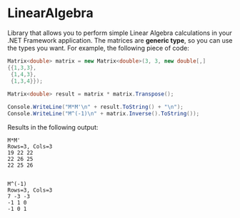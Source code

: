 LinearAlgebra
=============

Library that allows you to perform simple Linear Algebra calculations in your .NET Framework application. The matrices are <b>generic type</b>, so you can use the types you want. For example, the following piece of code:

```csharp
Matrix<double> matrix = new Matrix<double>(3, 3, new double[,] 
{{1,3,3},
 {1,4,3},
 {1,3,4}});
   
Matrix<double> result = matrix * matrix.Transpose();

Console.WriteLine("M*M'\n" + result.ToString() + "\n");
Console.WriteLine("M^(-1)\n" + matrix.Inverse().ToString());
```

Results in the following output:

```
M*M'
Rows=3, Cols=3
19 22 22 
22 26 25 
22 25 26 


M^(-1)
Rows=3, Cols=3
7 -3 -3 
-1 1 0 
-1 0 1 
```
